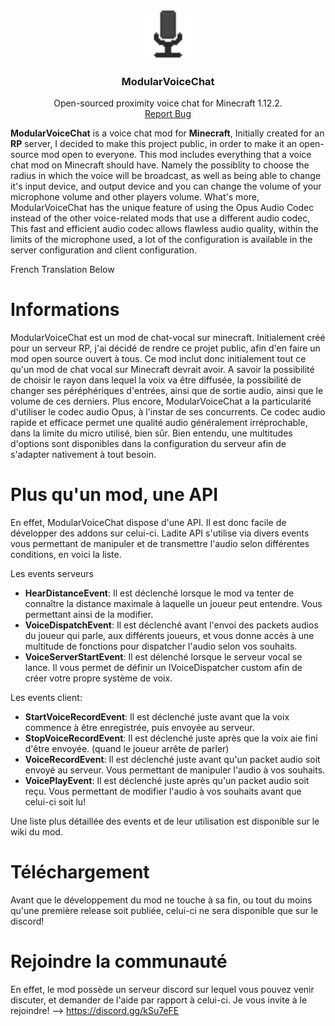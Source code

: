 <p align="center">
  <a href="https://github.com/Nathanael2611/ModularVoiceChat">
    <img src="micro.png" alt="micro" width="80" height="80">
  </a>

  <h3 align="center">ModularVoiceChat</h3>

  <p align="center">
    Open-sourced proximity voice chat for Minecraft 1.12.2.
    <br />
    <a href="https://github.com/Nathanael2611/ModularVoiceChat/issues">Report Bug</a>
  </p>
</p>


**ModularVoiceChat** is a voice chat mod for **Minecraft**, Initially created for an **RP** server, I decided to make this project public, in order to make it an open-source mod open to everyone. This mod includes everything that a voice chat mod on Minecraft should have.
Namely the possiblity to choose the radius in which the voice will be broadcast, as well as being able to change it's input device, and output device and you can change the volume of your microphone volume and other players volume. What's more, ModularVoiceChat has the unique feature of using the Opus Audio Codec instead of the other voice-related mods that use a different audio codec, This fast and efficient audio codec allows flawless audio quality, within the limits of the microphone used, a lot of the configuration is  available in the server configuration and client configuration.




French Translation Below
# Informations
ModularVoiceChat est un mod de chat-vocal sur minecraft. Initialement créé pour un serveur RP, j'ai décidé de rendre ce projet public, afin d'en faire un mod open source ouvert à tous.
Ce mod inclut donc initialement tout ce qu'un mod de chat vocal sur Minecraft devrait avoir. A savoir la possibilité de choisir le rayon dans lequel la voix va être diffusée, la possibilité de changer ses péréphériques d'entrées, ainsi que de sortie audio, ainsi que le volume de ces derniers.
Plus encore, ModularVoiceChat a la particularité d'utiliser le codec audio Opus, à l'instar de ses concurrents. Ce codec audio rapide et efficace permet une qualité audio généralement irréprochable, dans la limite du micro utilisé, bien sûr.
Bien entendu, une multitudes d'options sont disponibles dans la configuration du serveur afin de s'adapter nativement à tout besoin.

# Plus qu'un mod, une API
En effet, ModularVoiceChat dispose d'une API. Il est donc facile de développer des addons sur celui-ci.
Ladite API s'utilise via divers events vous permettant de manipuler et de transmettre l'audio selon différentes conditions, en voici la liste.

Les events serveurs
 - **HearDistanceEvent**: Il est déclenché lorsque le mod va tenter de connaître la distance maximale à laquelle un joueur peut entendre. Vous permettant ainsi de la modifier.
 - **VoiceDispatchEvent**: Il est déclenché avant l'envoi des packets audios du joueur qui parle, aux différents joueurs, et vous donne accès à une multitude de fonctions pour dispatcher l'audio selon vos souhaits.
 - **VoiceServerStartEvent**: Il est délenché lorsque le serveur vocal se lance. Il vous permet de définir un IVoiceDispatcher custom afin de créer votre propre système de voix.

Les events client:
 - **StartVoiceRecordEvent**: Il est déclenché juste avant que la voix commence à être enregistrée, puis envoyée au serveur.
 - **StopVoiceRecordEvent**: Il est déclenché juste après que la voix aie fini d'être envoyée. (quand le joueur arrête de parler)
 - **VoiceRecordEvent**: Il est déclenché juste avant qu'un packet audio soit envoyé au serveur. Vous permettant de manipuler l'audio à vos souhaits.
 - **VoicePlayEvent**: Il est déclenché juste après qu'un packet audio soit reçu. Vous permettant de modifier l'audio à vos souhaits avant que celui-ci soit lu!

Une liste plus détaillée des events et de leur utilisation est disponible sur le wiki du mod.

# Téléchargement
Avant que le développement du mod ne touche à sa fin, ou tout du moins qu'une première release soit publiée, celui-ci ne sera disponible que sur le discord!

# Rejoindre la communauté
En effet, le mod possède un serveur discord sur lequel vous pouvez venir discuter, et demander de l'aide par rapport à celui-ci.
Je vous invite à le rejoindre!
--> https://discord.gg/kSu7eFE
